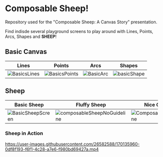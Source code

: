 # Composable Sheep!

Repository used for the "Composable Sheep: A Canvas Story" presentation. 

Find indisde several playground screens to play around with Lines, Points, Arcs, Shapes and **SHEEP**!

## Basic Canvas

| Lines  | Points | Arcs | Shapes |
| ------ | ------ | ------ | ------ |
| ![BasicsLines](https://user-images.githubusercontent.com/26582588/170138620-763aa717-3cfc-4702-87fa-7cccc35eff56.png) | ![BasicsPoints](https://user-images.githubusercontent.com/26582588/170138591-60e42b76-376e-430f-9d1c-e7c8ef687323.png) | ![BasicArc](https://user-images.githubusercontent.com/26582588/170138561-f37dc0bd-f12f-4f07-84f9-215e961b9a3d.png) | ![basicShape](https://user-images.githubusercontent.com/26582588/170138517-29284782-9816-4316-8823-de32d4938050.png) |

## Sheep

| Basic Sheep | Fluffy Sheep | Nice Guidelines!|
| ------------- | ------------- | ------------- |
| ![BasicSheepScreen](https://user-images.githubusercontent.com/26582588/170140442-36c9cc8e-d086-4496-b6d6-ebd42e40ddad.png) | ![composableSheepNoGuideline](https://user-images.githubusercontent.com/26582588/170139303-099d90a7-6d40-47d7-8f07-1020b709ca88.png) | ![ComposableSheepGuideline](https://user-images.githubusercontent.com/26582588/170139339-be4bb918-ab38-4db8-ac02-15eac233c327.png) |

### Sheep in Action

https://user-images.githubusercontent.com/26582588/170135960-0df8f193-f6f1-4c28-a7e6-f980bd69427a.mp4
